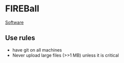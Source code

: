 # FIREBall

[Software](https://docs.google.com/spreadsheets/d/1GYbWFGmnrIbpRbfme1c7N7M81BTu646Bu5dM_0MSHZg/edit#gid=0)


## Use rules
- have git on all machines
- Never upload large files (>>1 MB) unless it is critical